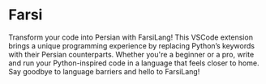 # Farsi
Transform your code into Persian with FarsiLang! This VSCode extension brings a unique programming experience by replacing Python’s keywords with their Persian counterparts. Whether you're a beginner or a pro, write and run your Python-inspired code in a language that feels closer to home. Say goodbye to language barriers and hello to FarsiLang!

